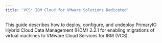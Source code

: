```yaml
---
title: 'VCS: IBM Cloud for VMware Solutions Dedicated'
---
```


This guide describes how to deploy, configure, and undeploy PrimaryIO Hybrid Cloud Data Management (HDM) 2.2.1 for enabling migrations of virtual machines to VMware Cloud Services for IBM (VCS).
